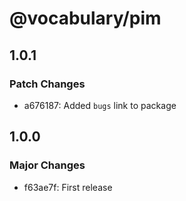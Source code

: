 # @vocabulary/pim

## 1.0.1

### Patch Changes

- a676187: Added `bugs` link to package

## 1.0.0

### Major Changes

- f63ae7f: First release
